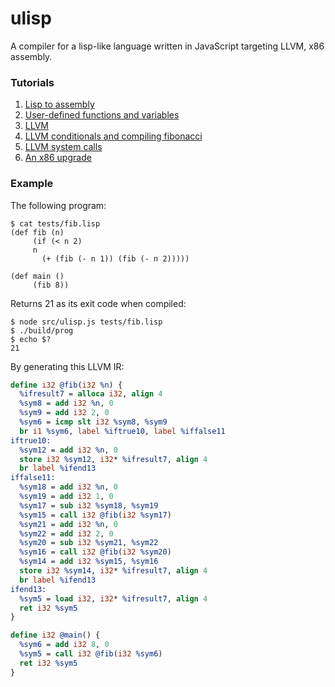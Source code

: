 # ulisp

A compiler for a lisp-like language written in JavaScript targeting LLVM, x86 assembly.

### Tutorials

1. [Lisp to assembly](http://notes.eatonphil.com/compiler-basics-lisp-to-assembly.html)
2. [User-defined functions and variables](http://notes.eatonphil.com/compiler-basics-functions.html)
3. [LLVM](http://notes.eatonphil.com/compiler-basics-llvm.html)
4. [LLVM conditionals and compiling fibonacci](http://notes.eatonphil.com/compiler-basics-llvm-conditionals.html)
5. [LLVM system calls](http://notes.eatonphil.com/compiler-basics-llvm-system-calls.html)
6. [An x86 upgrade](http://notes.eatonphil.com/compiler-basics-an-x86-upgrade.html)

### Example

The following program:

```
$ cat tests/fib.lisp
(def fib (n)
     (if (< n 2)
	 n
       (+ (fib (- n 1)) (fib (- n 2)))))

(def main ()
     (fib 8))
```

Returns 21 as its exit code when compiled:

```
$ node src/ulisp.js tests/fib.lisp
$ ./build/prog
$ echo $?
21
```

By generating this LLVM IR:

```llvm
define i32 @fib(i32 %n) {
  %ifresult7 = alloca i32, align 4
  %sym8 = add i32 %n, 0
  %sym9 = add i32 2, 0
  %sym6 = icmp slt i32 %sym8, %sym9
  br i1 %sym6, label %iftrue10, label %iffalse11
iftrue10:
  %sym12 = add i32 %n, 0
  store i32 %sym12, i32* %ifresult7, align 4
  br label %ifend13
iffalse11:
  %sym18 = add i32 %n, 0
  %sym19 = add i32 1, 0
  %sym17 = sub i32 %sym18, %sym19
  %sym15 = call i32 @fib(i32 %sym17)
  %sym21 = add i32 %n, 0
  %sym22 = add i32 2, 0
  %sym20 = sub i32 %sym21, %sym22
  %sym16 = call i32 @fib(i32 %sym20)
  %sym14 = add i32 %sym15, %sym16
  store i32 %sym14, i32* %ifresult7, align 4
  br label %ifend13
ifend13:
  %sym5 = load i32, i32* %ifresult7, align 4
  ret i32 %sym5
}

define i32 @main() {
  %sym6 = add i32 8, 0
  %sym5 = call i32 @fib(i32 %sym6)
  ret i32 %sym5
}
```
